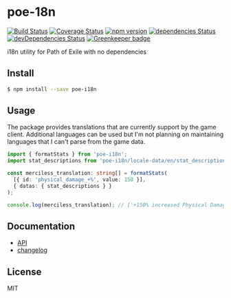# poe-18n 
[![Build Status](https://travis-ci.org/eps1lon/poe-i18n.svg?branch=master)](https://travis-ci.org/eps1lon/poe-i18n) 
[![Coverage Status](https://coveralls.io/repos/github/eps1lon/poe-i18n/badge.svg?branch=master)](https://coveralls.io/github/eps1lon/poe-i18n?branch=master) 
[![npm version](https://badge.fury.io/js/poe-i18n.svg)](https://badge.fury.io/js/poe-i18n)
[![dependencies Status](https://david-dm.org/eps1lon/poe-i18n/status.svg)](https://david-dm.org/eps1lon/poe-i18n)
[![devDependencies Status](https://david-dm.org/eps1lon/poe-i18n/dev-status.svg)](https://david-dm.org/eps1lon/poe-i18n?type=dev)
[![Greenkeeper badge](https://badges.greenkeeper.io/eps1lon/poe-i18n.svg)](https://greenkeeper.io/)

i18n utility for Path of Exile with no dependencies

## Install
```bash
$ npm install --save poe-i18n
```

## Usage
The package provides translations that are currently support by the game
client. Additional languages can be used but I'm not planning on maintaining languages that I can't parse from the game data.

```typescript
import { formatStats } from 'poe-i18n';
import stat_descriptions from 'poe-i18n/locale-data/en/stat_descriptions.json'

const merciless_translation: string[] = formatStats(
  [{ id: 'physical_damage_+%', value: 150 }],
  { datas: { stat_descriptions } }
);

console.log(merciless_translation); // ['+150% increased Physical Damage']
```

## Documentation
- [API](docs/api.md)
- [changelog](CHANGELOG.md)

## License
MIT